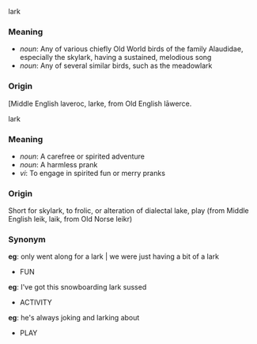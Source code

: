 lark
### Meaning
+ _noun_: Any of various chiefly Old World birds of the family Alaudidae, especially the skylark, having a sustained, melodious song
+ _noun_: Any of several similar birds, such as the meadowlark

### Origin

[Middle English laveroc, larke, from Old English lāwerce.

lark
### Meaning
+ _noun_: A carefree or spirited adventure
+ _noun_: A harmless prank
+ _vi_: To engage in spirited fun or merry pranks

### Origin

Short for skylark, to frolic, or alteration of dialectal lake, play (from Middle English leik, laik, from Old Norse leikr)

### Synonym

__eg__:  only went along for a lark | we were just having a bit of a lark

+ FUN

__eg__: I've got this snowboarding lark sussed

+ ACTIVITY

__eg__: he's always joking and larking about

+ PLAY


